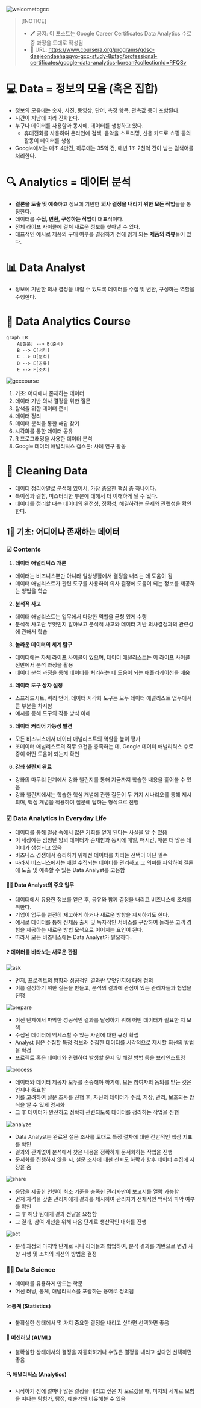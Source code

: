 
![welcometogcc](./welcometogcc.png)

> [!NOTICE]
> - 🖊 공지: 이 포스트는 Google Career Certificates Data Analytics 수료증 과정을 토대로 작성됨
> - 🚩 URL: https://www.coursera.org/programs/gdsc-daejeondaehaggyo-gcc-study-8pfag/professional-certificates/google-data-analytics-korean?collectionId=RFQSv

# 💻 Data = 정보의 모음 (혹은 집합)
- 정보의 모음에는 숫자, 사진, 동영상, 단어, 측정 항목, 관측값 등이 포함된다.
- 시간이 지남에 따라 진화한다.
- 누구나 데이터를 사용함과 동시에, 데이터를 생성하고 있다.
	- 휴대전화를 사용하여 온라인에 검색, 음악을 스트리밍, 신용 카드로 쇼핑 등의 활동이 데이터를 생성
- Google에서는 매초 4만건, 하루에는 35억 건, 매년 1조 2천억 건이 넘는 검색어를 처리한다.

#  🔍 Analytics = 데이터 분석
- **결론을 도출 및 예측**하고 정보에 기반한 **의사 결정을 내리기 위한 모든 작업**들을 통칭한다.
- 데이터를 **수집, 변환, 구성하는 작업**이 대표적이다.
- 전체 라이프 사이클에 걸쳐 새로운 정보를 찾아낼 수 있다.
- 대표적인 예시로 제품의 구매 여부를 결정하기 전에 읽게 되는 **제품의 리뷰**들이 있다.

# 📊 Data Analyst
- 정보에 기반한 의사 결정을 내릴 수 있도록 데이터를 수집 및 변환, 구성하는 역할을 수행한다.

# 📅 Data Analytics Course
```mermaid
graph LR
    A[질문] --> B(준비)
    B --> C[처리]
    C --> D[분석]
    D --> E[공유]
    E --> F[조치]
```
![gcccourse](./gcccourse.png)
1. 기초: 어디에나 존재하는 데이터
2. 데이터 기반 의사 결정을 위한 질문
3. 탐색을 위한 데이터 준비
4. 데이터 정리
5. 데이터 분석을 통한 해답 찾기
6. 시각화를 통한 데이터 공유
7. R 프로그래밍을 사용한 데이터 분석
8. Google 데이터 애널리틱스 캡스톤: 사례 연구 활동

# 📝 Cleaning Data
- 데이터 정리야말로 분석에 있어서, 가장 중요한 핵심 중 하나이다.
- 특이점과 결함, 미스터리한 부분에 대해서 더 이해하게 될 수 있다.
- 데이터를 정리할 때는 데이터의 완전성, 정확성, 해결하려는 문제와 관련성을 확인한다.


## 1‍⃣ 기초: 어디에나 존재하는 데이터

### ☑ Contents

1. **데이터 애널리틱스 개론**
- 데이터는 비즈니스뿐만 아니라 일상생활에서 결정을 내리는 데 도움이 됨
- 데이터 애널리스트가 관련 도구를 사용하여 의사 결정에 도움이 되는 정보를 제공하는 방법을 학습

2. **분석적 사고** 
- 데이터 애널리스트는 업무에서 다양한 역할을 균형 있게 수행
- 분석적 사고란 무엇인지 알아보고 분석적 사고와 데이터 기반 의사결정과의 관련성에 관해서 학습

3. **놀라운 데이터의 세계 탐구** 
- 데이터에는 자체 라이프 사이클이 있으며, 데이터 애널리스트는 이 라이프 사이클 전반에서 분석 과정을 활용
- 데이터 분석 과정을 통해 데이터를 처리하는 데 도움이 되는 애플리케이션을 배움

4. **데이터 도구 상자 설정** 
- 스프레드시트, 쿼리 언어, 데이터 시각화 도구는 모두 데이터 애널리스트 업무에서 큰 부분을 차지함
- 예시를 통해 도구의 작동 방식 이해

5. **데이터 커리어 가능성 발견** 
- 모든 비즈니스에서 데이터 애널리스트의 역할을 높이 평가
- 또데이터 애널리스트의 직무 요건을 충족하는 데, Google 데이터 애널리틱스 수료증이 어떤 도움이 되는지 확인

6. **강좌 챌린지 완료** 
- 강좌의 마무리 단계에서 강좌 챌린지를 통해 지금까지 학습한 내용을 훑어볼 수 있음
- 강좌 챌린지에서는 학습한 핵심 개념에 관한 질문이 두 가지 시나리오를 통해 제시되며, 핵심 개념을 적용하여 질문에 답하는 형식으로 진행


### ☑ Data Analytics in Everyday Life
- 데이터를 통해 일상 속에서 많은 기회를 얻게 된다는 사실을 알 수 있음
- 이 세상에는 엄청난 양의 데이터가 존재함과 동시에 매일, 매시간, 매분 더 많은 데이터가 생성되고 있음
- 비즈니스 경쟁에서 승리하기 위해선 데이터를 처리는 선택이 아닌 필수
- 따라서 비즈니스에서는 매일 수집되는 데이터를 관리하고 그 의미를 파악하여 결론에 도출 및 예측할 수 있는 Data Analyst를 고용함

#### 👨‍💻 Data Analyst의 주요 업무
- 데이터에서 유용한 정보를 얻은 후, 공유와 함께 결정을 내리고 비즈니스에 조치를 취한다.
- 기업이 업무를 완전히 재고하게 하거나 새로운 방향을 제시하기도 한다.
- 예시로 데이터를 통해 신제품 출시 및 독자적인 서비스를 구상하여 놀라운 고객 경험을 제공하는 새로운 방법 모색으로 이어지는 요인이 된다.
- 따라서 모든 비즈니스에는 Data Analyst가 필요하다.

#### ❓ 데이터를 바라보는 새로운 관점
![ask](./ask.png)
- 먼저, 프로젝트의 방향과 성공적인 결과란 무엇인지에 대해 정의
- 이를 결정하기 위한 질문을 만들고, 분석의 결과에 관심이 있는 관리자들과 협업을 진행

![prepare](./prepare.png)
- 이전 단계에서 파악한 성공적인 결과를 달성하기 위해 어떤 데이터가 필요한 지 모색
- 수집된 데이터에 액세스할 수 있는 사람에 대한 규정 확립
- Analyst 팀은 수집할 특정 정보와 수집한 데이터를 시각적으로 제시할 최선의 방법을 확정
- 프로젝트 혹은 데이터와 관련하여 발생할 문제 및 해결 방법 등을 브레인스토밍

![process](./process.png)
- 데이터와 데이터 제공자 모두를 존중해야 하기에, 모든 참여자의 동의를 받는 것은 언제나 중요함
- 이를 고려하여 설문 조사를 진행 후, 자신의 데이터가 수집, 저장, 관리, 보호되는 방식을 알 수 있게 명시화
- 그 후 데이터가 완전하고 정확히 관련되도록 데이터를 정리하는 작업을 진행

![analyze](./analyze.png)
- Data Analyst는 완료된 설문 조사를 토대로 특정 절차에 대한 전반적인 핵심 지표를 확인
- 결과와 관계없이 분석에서 찾은 내용을 정확하게 문서화하는 작업을 진행
- 문서화를 진행하지 않을 시, 설문 조사에 대한 신뢰도 하락과 향후 데이터 수집에 지장을 줌

![share](./share.png)
- 응답을 제출한 인원이 최소 기준을 충족한 관리자만이 보고서를 열람 가능함
- 먼저 자격을 갖춘 관리자에게 결과를 제시하여 관리자가 전체적인 맥락의 파악 여부를 확인
- 그 후 해당 팀에게 결과 전달을 요청함
- 그 결과, 참여 개선을 위해 다음 단계로 생산적인 대화를 진행

![act](./act.png)
- 분석 과정의 마지막 단계로 사내 리더들과 협업하여, 분석 결과를 기반으로 변경 사항 시행 및 조치의 최선의 방법을 결정


### 🧑‍🔬 Data Science
- 데이터를 유용하게 만드는 학문
- 머신 러닝, 통계, 애널리틱스를 포괄하는 용어로 정의됨

#### 💹통계 (Statistics)
- 불확실한 상태에서 몇 가지 중요한 결정을 내리고 싶다면 선택하면 좋음

#### 🤖 머신러닝 (AI/ML)
- 불확실한 상태에서의 결정을 자동화하거나 수많은 결정을 내리고 싶다면 선택하면 좋음

#### 🔍 애널리틱스 (Analytics)
- 시작하기 전에 얼마나 많은 결정을 내리고 싶은 지 모르겠을 때, 미지의 세계로 모험을 떠나는 탐험가, 탐정, 예술가와 비유해볼 수 있음


